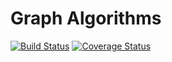 # Graph Algorithms

[![Build Status](https://travis-ci.org/caiopo/graph.svg?branch=master)](https://travis-ci.org/caiopo/graph) [![Coverage Status](https://coveralls.io/repos/github/caiopo/graph/badge.svg?branch=master)](https://coveralls.io/github/caiopo/graph?branch=master)
